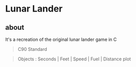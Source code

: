 Lunar Lander
====



about
----

It's a recreation of the original lunar lander game in C

> C90 Standard

> Objects : Seconds | Feet | Speed | Fuel | Distance plot
